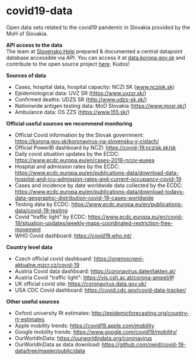 # covid19-data
Open data sets related to the covid19 pandemic in Slovakia provided by the MoH of Slovakia.

<strong>API access to the data</strong>
<br>
The team at <a href="https://slovensko.help">Slovensko.Help</a> prepared & documented a central datapoint database accessible via API. You can access it at <a href="https://data.korona.gov.sk/">data.korona.gov.sk</a> and contribute to the open source project <a href="https://github.com/slovensko-help/data-korona">here</a>. Kudos!

<strong>Sources of data</strong>
- Cases, hospital data, hospital capacity: NCZI SK (www.nczisk.sk)
- Epidemiological data: UVZ SR (https://www.uvzsr.sk/)
- Confirmed deaths: UDZS SR (http://www.udzs-sk.sk/)
- Nationwide antigen testing data: MoD Slovakia (https://www.mosr.sk/)
- Ambulance data: OS ZZS (https://www.155.sk/)

<strong>Official useful sources we recommend monitoring</strong>
- Official Covid information by the Slovak government: https://korona.gov.sk/koronavirus-na-slovensku-v-cislach/
- Official PowerBI dashboard by NCZI: https://covid-19.nczisk.sk/sk
- Daily covid situation updates by the ECDC: https://www.ecdc.europa.eu/en/cases-2019-ncov-eueea
- Hospital and admission rates by the ECDC: https://www.ecdc.europa.eu/en/publications-data/download-data-hospital-and-icu-admission-rates-and-current-occupancy-covid-19
- Cases and incidence by date worldwide data collected by the ECDC: https://www.ecdc.europa.eu/en/publications-data/download-todays-data-geographic-distribution-covid-19-cases-worldwide
- Testing data by ECDC: https://www.ecdc.europa.eu/en/publications-data/covid-19-testing
- Covid "traffic light" by ECDC: https://www.ecdc.europa.eu/en/covid-19/situation-updates/weekly-maps-coordinated-restriction-free-movement
- WHO Covid dashboard: https://covid19.who.int/

<strong>Country level data</strong>
- Czech official covid dashboard: https://onemocneni-aktualne.mzcr.cz/covid-19
- Austria Covid data dashboard: https://coronavirus.datenfakten.at/
- Austria Covid "traffic light": https://vis.csh.ac.at/corona-ampel/#!
- UK official covid site: https://coronavirus.data.gov.uk/
- USA CDC Covid dashboard: https://covid.cdc.gov/covid-data-tracker/

<strong>Other useful sources</strong>
- Oxford university Rt estimates: http://epidemicforecasting.org/country-rt-estimates
- Apple mobility trends: https://covid19.apple.com/mobility
- Google mobility trends: https://www.google.com/covid19/mobility/
- OurWorldInData: https://ourworldindata.org/coronavirus
- OurWorldInData as data download: https://github.com/owid/covid-19-data/tree/master/public/data
